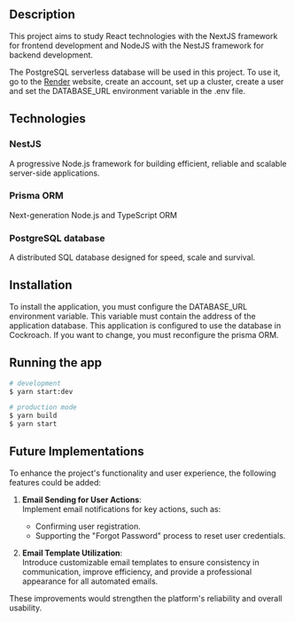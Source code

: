 ## Description

This project aims to study React technologies with the NextJS framework for frontend development and NodeJS with the NestJS framework for backend development.

The PostgreSQL serverless database will be used in this project. To use it, go to the <a href="https://www.render.com/" target="blank">Render</a> website, create an account, set up a cluster, create a user and set the DATABASE_URL environment variable in the .env file.

## Technologies

### NestJS
A progressive Node.js framework for building efficient, reliable and scalable server-side applications.

### Prisma ORM
Next-generation Node.js and TypeScript ORM

### PostgreSQL database
A distributed SQL database designed for speed, scale and survival.

## Installation
To install the application, you must configure the DATABASE_URL environment variable. This variable must contain the address of the application database.
This application is configured to use the database in Cockroach. If you want to change, you must reconfigure the prisma ORM.

## Running the app

```bash
# development
$ yarn start:dev

# production mode
$ yarn build
$ yarn start
```

## Future Implementations

To enhance the project's functionality and user experience, the following features could be added:

1. **Email Sending for User Actions**:  
   Implement email notifications for key actions, such as:  
   - Confirming user registration.  
   - Supporting the "Forgot Password" process to reset user credentials.

2. **Email Template Utilization**:  
   Introduce customizable email templates to ensure consistency in communication, improve efficiency, and provide a professional appearance for all automated emails.

These improvements would strengthen the platform's reliability and overall usability.